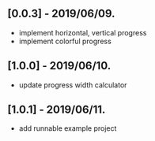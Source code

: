 ## [0.0.3] - 2019/06/09.

* implement horizontal, vertical progress
* implement colorful progress


## [1.0.0] - 2019/06/10.

* update progress width calculator


## [1.0.1] - 2019/06/11.

* add runnable example project

